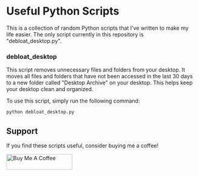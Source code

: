 # Useful Python Scripts

This is a collection of random Python scripts that I've written to make my life easier. The only script currently in this repository is "debloat_desktop.py". 
<br/>
### debloat_desktop

This script removes unnecessary files and folders from your desktop. It moves all files and folders that have not been accessed in the last 30 days to a new folder called "Desktop Archive" on your desktop. This helps keep your desktop clean and organized.

To use this script, simply run the following command:

```python
python debloat_desktop.py
```

## Support

If you find these scripts useful, consider buying me a coffee!

<a href="https://www.buymeacoffee.com/declipsonator" target="_blank"><img src="https://cdn.buymeacoffee.com/buttons/default-black.png" alt="Buy Me A Coffee" height="41" width="174"></a>

